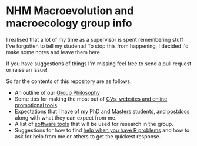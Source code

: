 # NHM Macroevolution and macroecology group info

I realised that a lot of my time as a supervisor is spent remembering stuff I've forgotten to tell my students! 
To stop this from happening, I decided I'd make some notes and leave them here.

If you have suggestions of things I'm missing feel free to send a pull request or raise an issue!

So far the contents of this repository are as follows.

* An outline of our [Group Philosophy](https://github.com/nhcooper123/macro-group-info/blob/master/GroupPhilosophy.md)
* Some tips for making the most out of [CVs, websites and online promotional tools](https://github.com/nhcooper123/macro-group-info/blob/master/CV_OnlinePromotion.md)
* Expectations that I have of my [PhD](https://github.com/nhcooper123/macro-group-info/blob/master/ExpectationsPhD.md) and [Masters](https://github.com/nhcooper123/macro-group-info/blob/master/ExpectationsMasters.md) students, and [postdocs](https://github.com/nhcooper123/macro-group-info/blob/master/ExpectationsPostdoc.md) along with what they can expect from me.
* A list of [software tools](https://github.com/nhcooper123/macro-group-info/blob/master/Tools.md) that will be used for research in the group. 
* Suggestions for how to find [help when you have R problems](https://github.com/nhcooper123/macro-group-info/blob/master/HelpR.md) and how to ask for help from me or others to get the quickest response.

